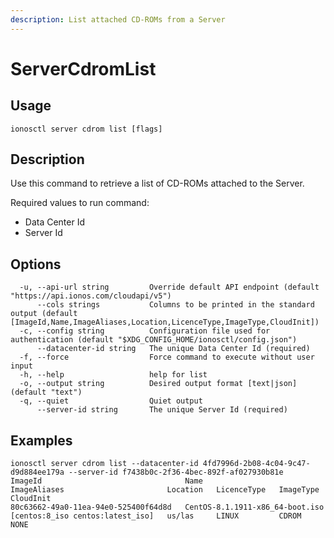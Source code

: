 ```yaml
---
description: List attached CD-ROMs from a Server
---
```


# ServerCdromList

## Usage

```text
ionosctl server cdrom list [flags]
```

## Description

Use this command to retrieve a list of CD-ROMs attached to the Server.

Required values to run command:

* Data Center Id
* Server Id

## Options

```text
  -u, --api-url string         Override default API endpoint (default "https://api.ionos.com/cloudapi/v5")
      --cols strings           Columns to be printed in the standard output (default [ImageId,Name,ImageAliases,Location,LicenceType,ImageType,CloudInit])
  -c, --config string          Configuration file used for authentication (default "$XDG_CONFIG_HOME/ionosctl/config.json")
      --datacenter-id string   The unique Data Center Id (required)
  -f, --force                  Force command to execute without user input
  -h, --help                   help for list
  -o, --output string          Desired output format [text|json] (default "text")
  -q, --quiet                  Quiet output
      --server-id string       The unique Server Id (required)
```

## Examples

```text
ionosctl server cdrom list --datacenter-id 4fd7996d-2b08-4c04-9c47-d9d884ee179a --server-id f7438b0c-2f36-4bec-892f-af027930b81e 
ImageId                                Name                              ImageAliases                       Location   LicenceType   ImageType   CloudInit
80c63662-49a0-11ea-94e0-525400f64d8d   CentOS-8.1.1911-x86_64-boot.iso   [centos:8_iso centos:latest_iso]   us/las     LINUX         CDROM       NONE
```

